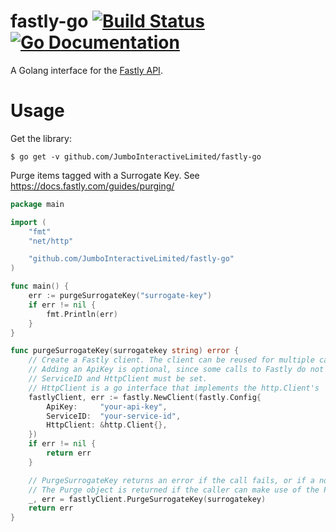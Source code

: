 # fastly-go [![Build Status](https://travis-ci.org/JumboInteractiveLimited/fastly-go.svg?branch=master)](https://travis-ci.org/JumboInteractiveLimited/fastly-go) [![Go Documentation](http://img.shields.io/badge/go-documentation-blue.svg)](https://godoc.org/github.com/JumboInteractiveLimited/fastly-go)

A Golang interface for the [Fastly API](https://docs.fastly.com/api).

# Usage

Get the library:

    $ go get -v github.com/JumboInteractiveLimited/fastly-go

Purge items tagged with a Surrogate Key. See https://docs.fastly.com/guides/purging/

```go
package main

import (
	"fmt"
	"net/http"

	"github.com/JumboInteractiveLimited/fastly-go"
)

func main() {
	err := purgeSurrogateKey("surrogate-key")
	if err != nil {
		fmt.Println(err)
	}
}

func purgeSurrogateKey(surrogatekey string) error {
	// Create a Fastly client. The client can be reused for multiple calls to Fastly.
	// Adding an ApiKey is optional, since some calls to Fastly do not require one.
	// ServiceID and HttpClient must be set.
	// HttpClient is a go interface that implements the http.Client's 'Do' method.
	fastlyClient, err := fastly.NewClient(fastly.Config{
		ApiKey:     "your-api-key",
		ServiceID:  "your-service-id",
		HttpClient: &http.Client{},
	})
	if err != nil {
		return err
	}

	// PurgeSurrogateKey returns an error if the call fails, or if a non-ok status is received.
	// The Purge object is returned if the caller can make use of the Purge ID
	_, err = fastlyClient.PurgeSurrogateKey(surrogatekey)
	return err
}
```
